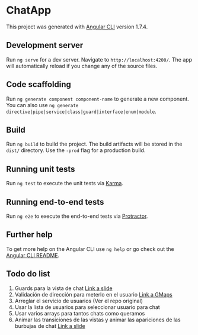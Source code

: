 # ChatApp

This project was generated with [Angular CLI](https://github.com/angular/angular-cli) version 1.7.4.

## Development server

Run `ng serve` for a dev server. Navigate to `http://localhost:4200/`. The app will automatically reload if you change any of the source files.

## Code scaffolding

Run `ng generate component component-name` to generate a new component. You can also use `ng generate directive|pipe|service|class|guard|interface|enum|module`.

## Build

Run `ng build` to build the project. The build artifacts will be stored in the `dist/` directory. Use the `-prod` flag for a production build.

## Running unit tests

Run `ng test` to execute the unit tests via [Karma](https://karma-runner.github.io).

## Running end-to-end tests

Run `ng e2e` to execute the end-to-end tests via [Protractor](http://www.protractortest.org/).

## Further help

To get more help on the Angular CLI use `ng help` or go check out the [Angular CLI README](https://github.com/angular/angular-cli/blob/master/README.md).


## Todo do list
1. Guards para la vista de chat [Link a slide](http://slides.com/jonroji/angular#/7/22)
2. Validación de dirección para meterlo en el usuario [Link a GMaps](https://developers.google.com/maps/documentation/javascript/places-autocomplete?hl=es-419)
3. Arreglar el servicio de usuarios (Ver el repo original)
4. Usar la lista de usuarios para seleccionar usuario para chat
5. Usar varios arrays para tantos chats como queramos
6. Animar las transiciones de las vistas y animar las apariciones de las burbujas de chat [Link a slide](http://slides.com/jonroji/angular#/11)
